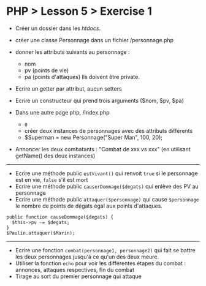 # PHP > Lesson 5 > Exercise 1

- Créer un dossier **<nom du jeu>** dans les _htdocs_.
- créer une classe Personnage dans un fichier
      <nom du jeu>/personnage.php
- donner les attributs suivants au personnage :
  * nom
  * pv (points de vie)
  * pa (points d'attaques)
Ils doivent être private.

- Ecrire un getter par attribut, aucun setters
- Ecrire un constructeur qui prend trois arguments ($nom, $pv, $pa)

- Dans une autre page php, <nomdujeu>/index.php
    * `0`
    * créer deux instances de personnages avec des attributs différents
    * $Superman = new Personnage("Super Man", 100, 20);
- Annoncer les deux combatants : "Combat de xxx vs xxx"
  (en utilisant getName() des deux instances)



---



- Ecrire une méthode public `estVivant()` qui renvoit `true` si le
personnage est en vie, `false` s'il est mort
- Ecrire une méthode public `causerDommage($degats)` qui
enlève des PV au personnage
- Ecrire une méthode public `attaquer($personnage)` qui cause
  `$personnage` le nombre de points de dégats égal aux points
  d'attaques.

```
public function causeDommage($degats) {
  $this->pv -= $degats;
}
$Paulin.attaquer($Marin);
```



---



- Ecrire une fonction `combat(personnage1, personnage2)` qui fait se battre les deux personnages jusqu'à ce qu'un des deux meure.
- Utiliser la fonction `echo` pour voir les différentes étapes du combat : annonces, attaques respectives, fin du combat
- Tirage au sort du premier personnage qui attaque
